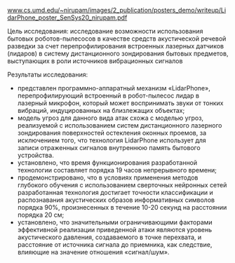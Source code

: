 www.cs.umd.edu/~nirupam/images/2_publication/posters_demo/writeup/LidarPhone_poster_SenSys20_nirupam.pdf

Цель исследования: исследование возможности использования бытовых роботов-пылесосов в качестве средств акустической речевой разведки за счет перепрофилирования встроенных лазерных датчиков (лидаров) в систему дистанционного зондирования бытовых предметов, выступающих в роли источников вибрационных сигналов

Результаты исследования: 
- представлен программно-аппаратный механизм «LidarPhone», перепрофилирующий встроенный в робот-пылесос лидар в лазерный микрофон, который может воспринимать звуки от тонких вибраций, индуцированных на близлежащих объектах; 
- модель угроз для данного вида атак схожа с моделью угроз, реализуемой с использованием систем дистанционного лазерного зондирования поверхностей остекления оконных проемов, за исключением того, что технология LidarPhone использует для записи отраженных сигналов внутреннюю память бытового устройства. 
- установлено, что время функционирования разработанной технологии составляет порядка 19 часов непрерывного времени; 
- продемонстрировано, что в условиях применения методов глубокого обучения с использованием сверточных нейронных сетей разработанная технология достигает точности классификации и распознавания акустических образов информативных символов порядка 90%, произнесенных в течение 10-20 секунд на расстоянии порядка 20 см; 
- установлено, что значительными ограничивающими факторами эффективной реализации приведенной атаки являются уровень акустического давления, создаваемого в точке перехвата, и расстояние от источника сигнала до приемника, как следствие, влияющие на значение отношения «сигнал/шум».